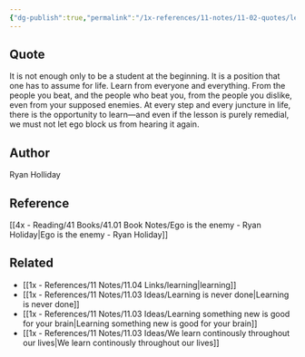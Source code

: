 ```yaml
---
{"dg-publish":true,"permalink":"/1x-references/11-notes/11-02-quotes/learn-from-everyone-and-everything-from-the-people-you-beat-and-the-people-who-beat-you-from-the-people-you-dislike-even-from-your-supposed-enemies-at-every-step-and-every-juncture-in-life-there-is-the-opportunity-to-learn-ryan-holliday/","title":"Learn from everyone and everything. From the people you beat, and the people who beat you, from the people you dislike, even from your supposed enemies. At every step and every juncture in life, there is the opportunity to learn - Ryan Holliday","created":"2024-06-30T21:49:22.544+03:00","updated":"2024-07-02T08:30:36.163+03:00"}
---
```



## Quote
It is not enough only to be a student at the beginning. It is a position that one has to assume for life. Learn from everyone and everything. From the people you beat, and the people who beat you, from the people you dislike, even from your supposed enemies. At every step and every juncture in life, there is the opportunity to learn—and even if the lesson is purely remedial, we must not let ego block us from hearing it again.

## Author
Ryan Holliday

## Reference
[[4x - Reading/41 Books/41.01 Book Notes/Ego is the enemy - Ryan Holiday\|Ego is the enemy - Ryan Holiday]]

## Related
- [[1x - References/11 Notes/11.04 Links/learning\|learning]]
- [[1x - References/11 Notes/11.03 Ideas/Learning is never done\|Learning is never done]]
- [[1x - References/11 Notes/11.03 Ideas/Learning something new is good for your brain\|Learning something new is good for your brain]]
- [[1x - References/11 Notes/11.03 Ideas/We learn continously throughout our lives\|We learn continously throughout our lives]]
